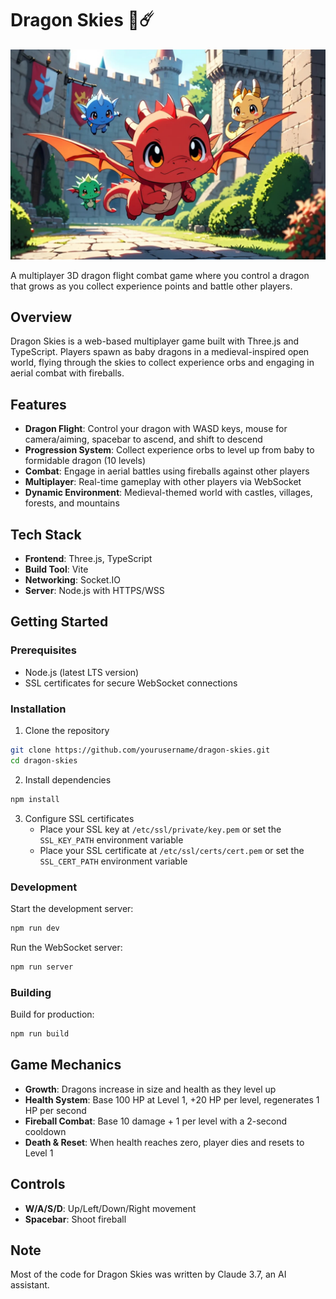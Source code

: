 # Dragon Skies 🐉☄️

![Dragon Skies - Baby Dragons in a Medieval Castle](dragon_skies.jpg)

A multiplayer 3D dragon flight combat game where you control a dragon that grows as you collect experience points and battle other players.

## Overview

Dragon Skies is a web-based multiplayer game built with Three.js and TypeScript. Players spawn as baby dragons in a medieval-inspired open world, flying through the skies to collect experience orbs and engaging in aerial combat with fireballs.

## Features

- **Dragon Flight**: Control your dragon with WASD keys, mouse for camera/aiming, spacebar to ascend, and shift to descend
- **Progression System**: Collect experience orbs to level up from baby to formidable dragon (10 levels)
- **Combat**: Engage in aerial battles using fireballs against other players
- **Multiplayer**: Real-time gameplay with other players via WebSocket
- **Dynamic Environment**: Medieval-themed world with castles, villages, forests, and mountains

## Tech Stack

- **Frontend**: Three.js, TypeScript
- **Build Tool**: Vite
- **Networking**: Socket.IO
- **Server**: Node.js with HTTPS/WSS

## Getting Started

### Prerequisites

- Node.js (latest LTS version)
- SSL certificates for secure WebSocket connections

### Installation

1. Clone the repository
```bash
git clone https://github.com/yourusername/dragon-skies.git
cd dragon-skies
```

2. Install dependencies
```bash
npm install
```

3. Configure SSL certificates
   - Place your SSL key at `/etc/ssl/private/key.pem` or set the `SSL_KEY_PATH` environment variable
   - Place your SSL certificate at `/etc/ssl/certs/cert.pem` or set the `SSL_CERT_PATH` environment variable

### Development

Start the development server:
```bash
npm run dev
```

Run the WebSocket server:
```bash
npm run server
```

### Building

Build for production:
```bash
npm run build
```

## Game Mechanics

- **Growth**: Dragons increase in size and health as they level up
- **Health System**: Base 100 HP at Level 1, +20 HP per level, regenerates 1 HP per second
- **Fireball Combat**: Base 10 damage + 1 per level with a 2-second cooldown
- **Death & Reset**: When health reaches zero, player dies and resets to Level 1

## Controls

- **W/A/S/D**: Up/Left/Down/Right movement
- **Spacebar**: Shoot fireball

## Note

Most of the code for Dragon Skies was written by Claude 3.7, an AI assistant. 
